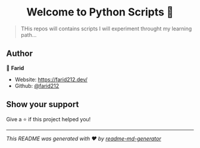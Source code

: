 <h1 align="center">Welcome to Python Scripts 👋</h1>
<p>
</p>

> THis repos will contains scripts I will experiment throught my learning path...

## Author

👤 **Farid**

* Website: https://farid212.dev/
* Github: [@farid212](https://github.com/farid212)

## Show your support

Give a ⭐️ if this project helped you!

***
_This README was generated with ❤️ by [readme-md-generator](https://github.com/kefranabg/readme-md-generator)_